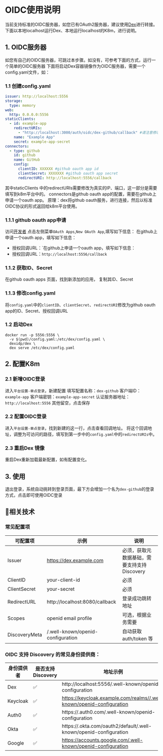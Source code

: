 # OIDC使用说明
当前支持标准的OIDC服务器，如您已有OAuth2服务器，建议使用[Dex](https://github.com/dexidp/dex)进行转接。
下面以本地localhost运行Dex、本地运行localhost的K8m，进行说明。
## 1. OIDC服务器
如您有自己的OIDC服务器，可跳过本步骤。如没有，可参考下面的方式，运行一个简单的OIDC服务器
下面将启动Dex容器镜像作为OIDC服务器，需要一个config.yaml文件，如：
### 1.1 创建config.yaml
```config.yaml
issuer: http://localhost:5556
storage:
  type: memory
web:
  http: 0.0.0.0:5556
staticClients:
  - id: example-app
    redirectURIs:
      - "http://localhost:3000/auth/oidc/dex-github/callback" #请注意修改为真实的IP、端口
    name: "Example App"
    secret: example-app-secret
connectors:
  - type: github
    id: github
    name: GitHub
    config:
      clientID: XXXXXX #github oauth app id
      clientSecret: XXXXXXX #github oauth app secret
      redirectURI: http://localhost:5556/callback
```
其中staticClients 中的redirectURIs需要修改为真实的IP、端口，这一部分是需要填写到k8m平台中的。
connectors是github oauth app的配置，需要在github上申请一个oauth app。
原理：dex将github oauth服务，进行连接，然后以标准OIDC协议的形式返回给k8m平台使用。

### 1.1.1 github oauth app申请
访问[开发者](https://github.com/settings/developers)
点击左侧菜单`OAuth Apps`,`New OAuth App`,填写如下信息：
在github上申请一个oauth app，填写如下信息：
- 授权回调URL：`在github上申请一个oauth app，填写如下信息：
- 授权回调URL：`http://localhost:5556/callback`
  
### 1.1.2 获取ID、Secret
在github oauth apps 页面，找到新添加的应用，
复制其ID、Secret
### 1.1.3 修改config.yaml
将`config.yaml`中的`clientID`、`clientSecret`、`redirectURI`修改为github oauth app的ID、Secret、授权回调URL
### 1.2 启动Dex
```shell
docker run -p 5556:5556 \
  -v $(pwd)/config.yaml:/etc/dex/config.yaml \
  dexidp/dex \
  dex serve /etc/dex/config.yaml
```
## 2. 配置K8m
### 2.1 新增OIDC登录
进入`平台设置-单点登录`，新建配置
填写配置名称：`dex-github`
客户端ID：`example-app`
客户端密钥：`example-app-secret`
认证服务器地址：`http://localhost:5556`
其他留空，点击保存
### 2.2 配置OIDC登录
进入`平台设置-单点登录`，找到新建的这一行，点击查看回调地址。
将这个回调地址，调整为可访问的路径，填写到第一步中的`config.yaml`中的`redirectURIs`中。
### 2.3 重启Dex 镜像
重启Dex重新加载最新配置，如有配置变化。

## 3. 使用
退出登录，系统自动挑转到登录页面，最下方会增加一个名为`dex-github`的登录方式，点击即可使用OIDC登录

## 🚀相关技术
### 常见配置项
| 可配置项 | 示例 | 说明 |
|---------|------|------|
| Issuer | https://dex.example.com | 必须，获取元数据基础，需要支持支持 Discovery |
| ClientID | your-client-id | 必须 |
| ClientSecret | your-secret | 必须 |
| RedirectURL | http://localhost:8080/callback | 登录成功跳转地址 |
| Scopes | openid email profile | 可选，根据业务需要 |
| DiscoveryMeta | /.well-known/openid-configuration | 自动获取 auth/token 等 |

### OIDC 支持 Discovery 的常见身份提供商：

| 身份提供者 | 是否支持 Discovery | 地址示例 |
|-----------|------------------|----------|
| Dex | ✅ | http://localhost:5556/.well-known/openid-configuration |
| Keycloak | ✅ | https://keycloak.example.com/realms//.well-known/openid-configuration |
| Auth0 | ✅ | https://.auth0.com/.well-known/openid-configuration |
| Okta | ✅ | https://.okta.com/oauth2/default/.well-known/openid-configuration |
| Google | ✅ | https://accounts.google.com/.well-known/openid-configuration |

